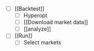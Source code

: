 - [ ] [[Backtest]]
	- [ ] Hyperopt
	- [ ] [[Download market data]]
	- [ ] [[analyze]]
- [ ] [[Run]]
	- [ ] Select markets
